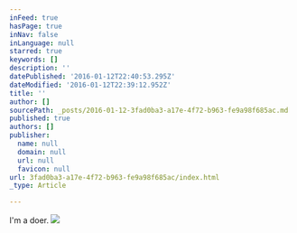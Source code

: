 ```yaml
---
inFeed: true
hasPage: true
inNav: false
inLanguage: null
starred: true
keywords: []
description: ''
datePublished: '2016-01-12T22:40:53.295Z'
dateModified: '2016-01-12T22:39:12.952Z'
title: ''
author: []
sourcePath: _posts/2016-01-12-3fad0ba3-a17e-4f72-b963-fe9a98f685ac.md
published: true
authors: []
publisher:
  name: null
  domain: null
  url: null
  favicon: null
url: 3fad0ba3-a17e-4f72-b963-fe9a98f685ac/index.html
_type: Article

---
```

I'm a doer. ![](https://the-grid-user-content.s3-us-west-2.amazonaws.com/f208d722-ed5f-4606-85b3-8c79c85c87fc.jpg)